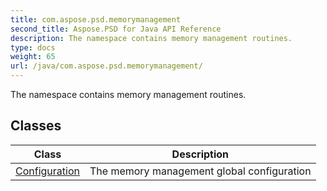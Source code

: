 ```yaml
---
title: com.aspose.psd.memorymanagement
second_title: Aspose.PSD for Java API Reference
description: The namespace contains memory management routines.
type: docs
weight: 65
url: /java/com.aspose.psd.memorymanagement/
---
```



The namespace contains memory management routines.


## Classes

| Class | Description |
| --- | --- |
| [Configuration](../com.aspose.psd.memorymanagement/configuration) | The memory management global configuration |
